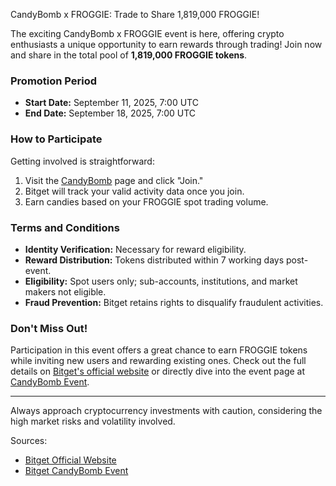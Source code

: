 CandyBomb x FROGGIE: Trade to Share 1,819,000 FROGGIE!

The exciting CandyBomb x FROGGIE event is here, offering crypto enthusiasts a unique opportunity to earn rewards through trading! Join now and share in the total pool of **1,819,000 FROGGIE tokens**.

### Promotion Period
- **Start Date:** September 11, 2025, 7:00 UTC  
- **End Date:** September 18, 2025, 7:00 UTC

### How to Participate
Getting involved is straightforward:
1. Visit the [CandyBomb](https://www.bitget.com/events/candy-bomb) page and click "Join."
2. Bitget will track your valid activity data once you join.
3. Earn candies based on your FROGGIE spot trading volume.

### Terms and Conditions
- **Identity Verification:** Necessary for reward eligibility.
- **Reward Distribution:** Tokens distributed within 7 working days post-event.
- **Eligibility:** Spot users only; sub-accounts, institutions, and market makers not eligible.
- **Fraud Prevention:** Bitget retains rights to disqualify fraudulent activities.

### Don't Miss Out!
Participation in this event offers a great chance to earn FROGGIE tokens while inviting new users and rewarding existing ones. Check out the full details on [Bitget's official website](https://www.bitget.com) or directly dive into the event page at [CandyBomb Event](https://www.bitget.com/events/candy-bomb).

---

Always approach cryptocurrency investments with caution, considering the high market risks and volatility involved.

Sources:
- [Bitget Official Website](https://www.bitget.com)
- [Bitget CandyBomb Event](https://www.bitget.com/events/candy-bomb)